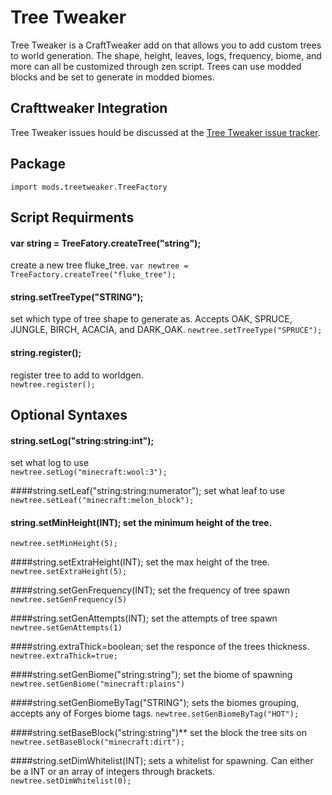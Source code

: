 # Tree Tweaker

Tree Tweaker is a CraftTweaker add on that allows you to add custom trees to world generation. The shape, height, leaves, logs, frequency, biome, and more can all be customized through zen script. Trees can use modded blocks and be set to generate in modded biomes. 

## Crafttweaker Integration

Tree Tweaker issues hould be discussed at the [Tree Tweaker issue tracker](https://github.com/superfluke/treetweaker/issues).

## Package
`import mods.treetweaker.TreeFactory`

## Script Requirments
#### var **string = TreeFatory.createTree("string");** 
create a new tree fluke_tree.
`var newtree = TreeFactory.createTree("fluke_tree"); `

#### string.setTreeType("STRING");
set which type of tree shape to generate as. Accepts OAK, SPRUCE, JUNGLE, BIRCH, ACACIA, and DARK_OAK.
`newtree.setTreeType("SPRUCE");`

#### string.register(); 
register tree to add to worldgen.  
`newtree.register();`

## Optional Syntaxes

#### string.setLog("string:string:int");
set what log to use  
`newtree.setLog("minecraft:wool:3");`

####string.setLeaf("string:string:numerator");
set what leaf to use  
`newtree.setLeaf("minecraft:melon_block");`

#### string.setMinHeight(INT); set the minimum height of the tree.
`newtree.setMinHeight(5);`

####string.setExtraHeight(INT);
set the max height of the tree.  
`newtree.setExtraHeight(5);`

####string.setGenFrequency(INT); 
set the frequency of tree spawn  
`newtree.setGenFrequency(5)`

####string.setGenAttempts(INT); 
set the attempts of tree spawn  
`newtree.setGenAttempts(1)`

####string.extraThick=boolean;
set the responce of the trees thickness.  
`newtree.extraThick=true;`

####string.setGenBiome("string:string"); 
set the biome of spawning    
`newtree.setGenBiome("minecraft:plains")`

####string.setGenBiomeByTag("STRING");
sets the biomes grouping, accepts any of Forges biome tags.
`newtree.setGenBiomeByTag("HOT");`

####string.setBaseBlock("string:string")** 
set the block the tree sits on  
`newtree.setBaseBlock("minecraft:dirt");`

####string.setDimWhitelist(INT); 
sets a whitelist for spawning. Can either be a INT or an array of integers through brackets.  
`newtree.setDimWhitelist(0);`
